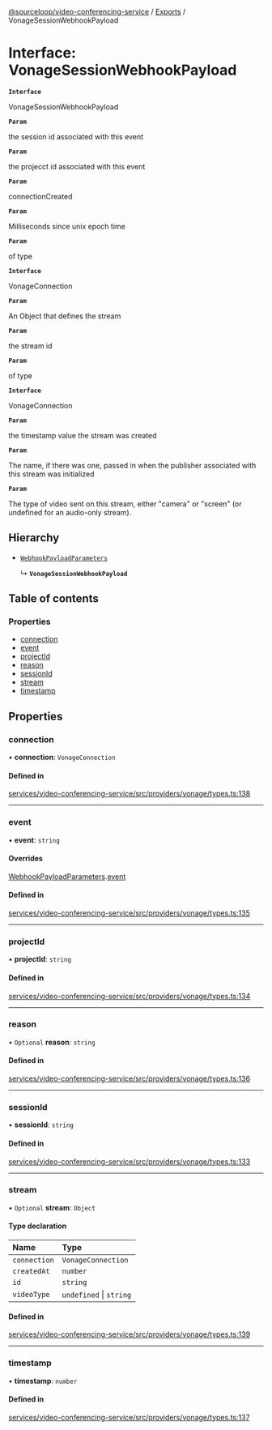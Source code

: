 [@sourceloop/video-conferencing-service](../README.md) / [Exports](../modules.md) / VonageSessionWebhookPayload

# Interface: VonageSessionWebhookPayload

**`Interface`**

VonageSessionWebhookPayload

**`Param`**

the session id associated with this event

**`Param`**

the projecct id associated with this event

**`Param`**

connectionCreated

**`Param`**

Milliseconds since unix epoch time

**`Param`**

of type

**`Interface`**

VonageConnection

**`Param`**

An Object that defines the stream

**`Param`**

the stream id

**`Param`**

of type

**`Interface`**

VonageConnection

**`Param`**

the timestamp value the stream was created

**`Param`**

The name, if there was one,
passed in when the publisher associated with this stream was initialized

**`Param`**

The type of video sent on this stream, either "camera" or "screen"
(or undefined for an audio-only stream).

## Hierarchy

- [`WebhookPayloadParameters`](WebhookPayloadParameters.md)

  ↳ **`VonageSessionWebhookPayload`**

## Table of contents

### Properties

- [connection](VonageSessionWebhookPayload.md#connection)
- [event](VonageSessionWebhookPayload.md#event)
- [projectId](VonageSessionWebhookPayload.md#projectid)
- [reason](VonageSessionWebhookPayload.md#reason)
- [sessionId](VonageSessionWebhookPayload.md#sessionid)
- [stream](VonageSessionWebhookPayload.md#stream)
- [timestamp](VonageSessionWebhookPayload.md#timestamp)

## Properties

### connection

• **connection**: `VonageConnection`

#### Defined in

[services/video-conferencing-service/src/providers/vonage/types.ts:138](https://github.com/sourcefuse/loopback4-microservice-catalog/blob/bc2553587/services/video-conferencing-service/src/providers/vonage/types.ts#L138)

___

### event

• **event**: `string`

#### Overrides

[WebhookPayloadParameters](WebhookPayloadParameters.md).[event](WebhookPayloadParameters.md#event)

#### Defined in

[services/video-conferencing-service/src/providers/vonage/types.ts:135](https://github.com/sourcefuse/loopback4-microservice-catalog/blob/bc2553587/services/video-conferencing-service/src/providers/vonage/types.ts#L135)

___

### projectId

• **projectId**: `string`

#### Defined in

[services/video-conferencing-service/src/providers/vonage/types.ts:134](https://github.com/sourcefuse/loopback4-microservice-catalog/blob/bc2553587/services/video-conferencing-service/src/providers/vonage/types.ts#L134)

___

### reason

• `Optional` **reason**: `string`

#### Defined in

[services/video-conferencing-service/src/providers/vonage/types.ts:136](https://github.com/sourcefuse/loopback4-microservice-catalog/blob/bc2553587/services/video-conferencing-service/src/providers/vonage/types.ts#L136)

___

### sessionId

• **sessionId**: `string`

#### Defined in

[services/video-conferencing-service/src/providers/vonage/types.ts:133](https://github.com/sourcefuse/loopback4-microservice-catalog/blob/bc2553587/services/video-conferencing-service/src/providers/vonage/types.ts#L133)

___

### stream

• `Optional` **stream**: `Object`

#### Type declaration

| Name | Type |
| :------ | :------ |
| `connection` | `VonageConnection` |
| `createdAt` | `number` |
| `id` | `string` |
| `videoType` | `undefined` \| `string` |

#### Defined in

[services/video-conferencing-service/src/providers/vonage/types.ts:139](https://github.com/sourcefuse/loopback4-microservice-catalog/blob/bc2553587/services/video-conferencing-service/src/providers/vonage/types.ts#L139)

___

### timestamp

• **timestamp**: `number`

#### Defined in

[services/video-conferencing-service/src/providers/vonage/types.ts:137](https://github.com/sourcefuse/loopback4-microservice-catalog/blob/bc2553587/services/video-conferencing-service/src/providers/vonage/types.ts#L137)
